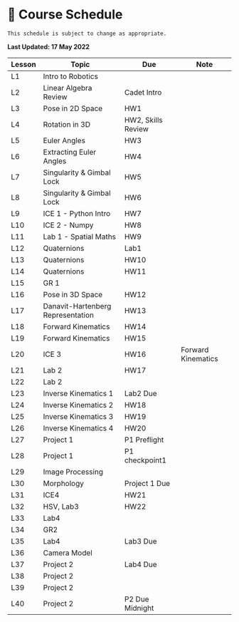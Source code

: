 # 📆 Course Schedule

```{note}
This schedule is subject to change as appropriate.
```
**Last Updated: 17 May 2022**

 **Lesson** |  **Topic**                | **Due**      | **Note**
------------|---------------------------|--------------|-----------
 L1      | Intro to Robotics            |              |           
 L2      | Linear Algebra Review        | Cadet Intro  |           
 L3      | Pose in 2D Space             | HW1          |           
 L4      | Rotation in 3D               | HW2, Skills Review |           
 L5      | Euler Angles                 | HW3          |           
 L6      | Extracting Euler Angles      | HW4          |           
 L7      | Singularity & Gimbal Lock    | HW5          |           
 L8      | Singularity & Gimbal Lock    | HW6          |           
 L9      | ICE 1 - Python Intro         | HW7          |           
 L10     | ICE 2 - Numpy                | HW8          |    
 L11     | Lab 1 - Spatial Maths        | HW9          |    
 L12     | Quaternions                  | Lab1         |    
 L13     | Quaternions                  | HW10         |    
 L14     | Quaternions                  | HW11         |    
 L15     | GR 1                         |              |    
 L16     | Pose in 3D Space                  | HW12       |    
 L17     | Danavit-Hartenberg Representation | HW13       |    
 L18     | Forward Kinematics                | HW14       |    
 L19     | Forward Kinematics                | HW15       |    
 L20     | ICE 3                             | HW16       |    Forward Kinematics
 L21     | Lab 2                             | HW17       |    
 L22     | Lab 2                             |            |    
 L23     | Inverse Kinematics 1              | Lab2 Due   |    
 L24     | Inverse Kinematics 2              | HW18       |    
 L25     | Inverse Kinematics 3              | HW19       |    
 L26     | Inverse Kinematics 4              | HW20       |    
 L27     | Project 1                         | P1 Preflight   |   
 L28     | Project 1                         | P1 checkpoint1 |
 L29     | Image Processing                  |                |
 L30     | Morphology                        | Project 1 Due  |
 L31     | ICE4         | HW21            |
 L32     | HSV, Lab3    | HW22            |
 L33     | Lab4         |                 |
 L34     | GR2          |                 |
 L35     | Lab4         | Lab3 Due        |
 L36     | Camera Model |                 |
 L37     | Project 2    | Lab4 Due        |
 L38     | Project 2    |                 |
 L39     | Project 2    |                 |
 L40     | Project 2    | P2 Due Midnight |
